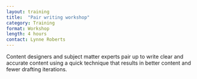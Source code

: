 ```yaml
---
layout: training
title:  "Pair writing workshop"
category: Training
format: Workshop
length: 4 hours
contact: Lynne Roberts
---
```


Content designers and subject matter experts pair up to write clear and accurate content using a quick technique that results in better content and fewer drafting iterations.
